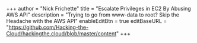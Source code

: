 +++
author = "Nick Frichette"
title = "Escalate Privileges in EC2 By Abusing AWS API"
description = "Trying to go from www-data to root? Skip the Headache with the AWS API"
enableEditBtn = true
editBaseURL = "https://github.com/Hacking-the-Cloud/hackingthe.cloud/blob/master/content"
+++